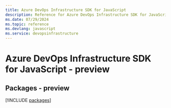 ```yaml
---
title: Azure DevOps Infrastructure SDK for JavaScript
description: Reference for Azure DevOps Infrastructure SDK for JavaScript
ms.date: 07/29/2024
ms.topic: reference
ms.devlang: javascript
ms.service: devopsinfrastructure
---
```

# Azure DevOps Infrastructure SDK for JavaScript - preview
## Packages - preview
[!INCLUDE [packages](devops-infrastructure-index.md)]